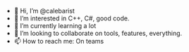 - 👋 Hi, I’m @calebarist
- 👀 I’m interested in C++, C#, good code.
- 🌱 I’m currently learning a lot
- 💞️ I’m looking to collaborate on tools, features, everything.
- 📫 How to reach me: On teams

<!---
calebarist/calebarist is a ✨ special ✨ repository because its `README.md` (this file) appears on your GitHub profile.
You can click the Preview link to take a look at your changes.
--->
